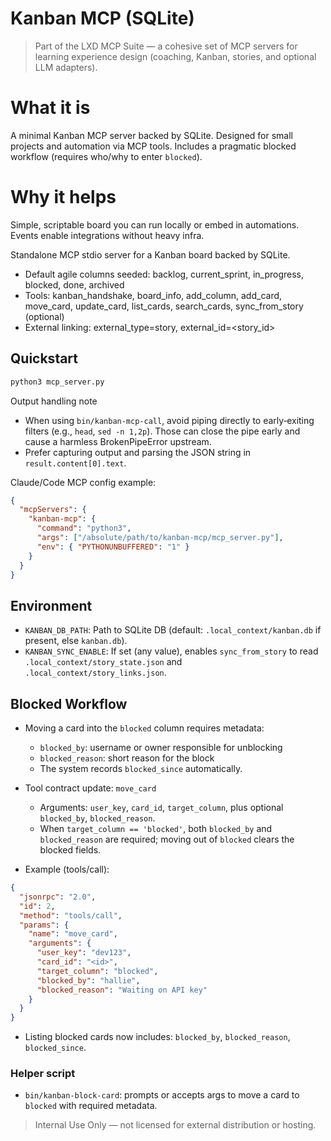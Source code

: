 
# Kanban MCP (SQLite)

> Part of the LXD MCP Suite — a cohesive set of MCP servers for learning experience design (coaching, Kanban, stories, and optional LLM adapters).

# What it is
A minimal Kanban MCP server backed by SQLite. Designed for small projects and automation via MCP tools. Includes a pragmatic blocked workflow (requires who/why to enter `blocked`).

# Why it helps
Simple, scriptable board you can run locally or embed in automations. Events enable integrations without heavy infra.

Standalone MCP stdio server for a Kanban board backed by SQLite.
- Default agile columns seeded: backlog, current_sprint, in_progress, blocked, done, archived
- Tools: kanban_handshake, board_info, add_column, add_card, move_card, update_card, list_cards, search_cards, sync_from_story (optional)
- External linking: external_type=story, external_id=<story_id>

## Quickstart

```bash
python3 mcp_server.py
```

Output handling note
- When using `bin/kanban-mcp-call`, avoid piping directly to early‑exiting filters (e.g., `head`, `sed -n 1,2p`). Those can close the pipe early and cause a harmless BrokenPipeError upstream.
- Prefer capturing output and parsing the JSON string in `result.content[0].text`.

Claude/Code MCP config example:
```json
{
  "mcpServers": {
    "kanban-mcp": {
      "command": "python3",
      "args": ["/absolute/path/to/kanban-mcp/mcp_server.py"],
      "env": { "PYTHONUNBUFFERED": "1" }
    }
  }
}
```

## Environment
- `KANBAN_DB_PATH`: Path to SQLite DB (default: `.local_context/kanban.db` if present, else `kanban.db`).
- `KANBAN_SYNC_ENABLE`: If set (any value), enables `sync_from_story` to read `.local_context/story_state.json` and `.local_context/story_links.json`.

## Blocked Workflow
- Moving a card into the `blocked` column requires metadata:
  - `blocked_by`: username or owner responsible for unblocking
  - `blocked_reason`: short reason for the block
  - The system records `blocked_since` automatically.

- Tool contract update: `move_card`
  - Arguments: `user_key`, `card_id`, `target_column`, plus optional `blocked_by`, `blocked_reason`.
  - When `target_column == 'blocked'`, both `blocked_by` and `blocked_reason` are required; moving out of `blocked` clears the blocked fields.

- Example (tools/call):
```json
{
  "jsonrpc": "2.0",
  "id": 2,
  "method": "tools/call",
  "params": {
    "name": "move_card",
    "arguments": {
      "user_key": "dev123",
      "card_id": "<id>",
      "target_column": "blocked",
      "blocked_by": "hallie",
      "blocked_reason": "Waiting on API key"
    }
  }
}
```

- Listing blocked cards now includes: `blocked_by`, `blocked_reason`, `blocked_since`.

### Helper script
- `bin/kanban-block-card`: prompts or accepts args to move a card to `blocked` with required metadata.

> Internal Use Only — not licensed for external distribution or hosting.
